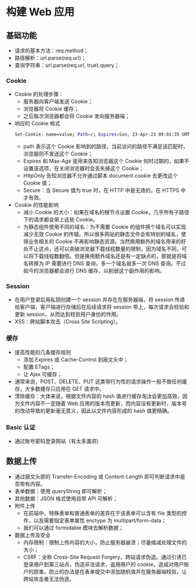 # 构建 Web 应用

## 基础功能
+ 请求的基本方法：req.method；
+ 路径解析：url.parse(req.url)；
+ 查询字符串：url.parse(req.url, true).query；

### Cookie 
+ Cookie 的处理步骤：
  + 服务器向客户端发送 Cookie；
  + 浏览器将 Cookie 缓存；
  + 之后每次浏览器都会将 Cookie 发向服务器端；
+ 响应的 Cookie 格式
  ```bash
  Set-Cookie: name=value; Path=/; Expires=Sun, 23-Apr-23 09:01:35 GMT; Domain=.domain.com;
  ```
  + path 表示这个 Cookie 影响到的路径，当前访问的路径不满足该匹配时，浏览器则不发送这个 Cookie；
  + Expires 和 Max-Age 是用来告知浏览器这个 Cookie 何时过期的，如果不设置该选项，在关闭浏览器时会丢失掉这个 Cookie；
  + HttpOnly 告知浏览器不允许通过脚本 document.cookie 去更改这个 Cookie 值；
  + Secure：当 Secure 值为 true 时，在 HTTP 中是无效的，在 HTTPS 中才有效。
+ Cookie 的性能影响
  + 减小 Cookie 的大小：如果在域名的根节点设置 Cookie，几乎所有子路径下的请求都会带上这些 Cookie。
  + 为静态组件使用不同的域名：为不需要 Cookie 的组件换个域名可以实现减少无效 Cookie 的传输。所以很多网站的静态文件会有特别的域名，使得业务相关的 Cookie 不再影响静态资源。当然换用额外的域名带来的好处不止这点，还可以突破浏览器下载线程数量的限制，因为域名不同，可以将下载线程数翻倍。但是换用额外域名还是有一定缺点的，那就是将域名转换为 IP 需要进行 DNS 查询，多一个域名就多一次 DNS 查询。不过如今的浏览器都会进行 DNS 缓存，以削弱这个副作用的影响。

### Session
+ 在用户登录后用私钥创建一个 session 并存在在服务器端，将 session 传递给客户端，客户端进行存储后在后续请求将 session 带上，每次请求会校验和更新 session，从而达到校验用户身份的作用。
+ XSS：跨站脚本攻击（Cross Site Scripting）。

### 缓存
+ 提高性能的几条缓存规则
  + 添加 Expires 或 Cache-Control 到报文头中；
  + 配置 ETags；
  + 让 Ajax 可缓存；
+ 通常来说，POST、DELETE、PUT 这类带行为性的请求操作一般不做任何缓存，大多数缓存只应用在 GET 请求中。
+ 清除缓存：大体来说，根据文件内容的 hash 值进行缓存淘汰会更加高效，因为文件内容不一定随着 Web 应用的版本而更新，而内容没有更新时，版本号的改动导致的更新毫无意义，因此以文件内容形成的 hash 值更精确。

### Basic 认证
+ 通过账号密码登录网站（有太多漏洞）

## 数据上传
- 通过报文头部的 Transfer-Encoding 或 Content-Length 即可判断请求中是否带有内容。
- 表单数据：使用 queryString 即可解析；
- 其他数据：JSON 格式使用自带 API 可解析；
- 附件上传
  - 在前端中，特殊表单和普通表单的差异在于该表单可以含有 file 类型的控件，以及需要指定表单属性 enctype 为 multipart/form-data；
  - 我们可以通过 formidable 模块去解析数据；
- 数据上传及安全
  - 内存限制：限制上传内容的大小，防止服务器崩溃；尽量缩减处理文件的大小；
  - CSRF：全称 Cross-Site Request Forgery，跨站请求伪造。通过引诱已登录用户到第三站点，伪造非法请求，盗用用户的 cookie，造成对用户账户的损害。防止的办法是在表单提交中添加随机值并在服务器端校验，让跨站攻击者无法伪造。